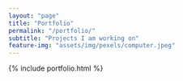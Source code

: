 ```yaml
---
layout: "page"
title: "Portfolio"
permalink: "/portfolio/"
subtitle: "Projects I am working on"
feature-img: "assets/img/pexels/computer.jpeg"
---
```


{% include portfolio.html %}
